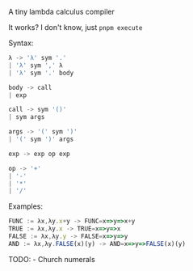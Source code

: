 A tiny lambda calculus compiler

It works? I don't know, just `pnpm execute`

Syntax:

```js
λ -> 'λ' sym '.'
| 'λ' sym ',' λ
| 'λ' sym '.' body

body -> call
| exp

call -> sym '()'
| sym args

args -> '(' sym ')'
| '(' sym ')' args

exp -> exp op exp

op -> '+'
| '-'
| '*'
| '/'
```

Examples:

```js
FUNC := λx,λy.x+y -> FUNC=x=>y=>x+y
TRUE := λx,λy.x -> TRUE=x=>y=>x
FALSE := λx,λy.y -> FALSE=x=>y=>y
AND := λx,λy.FALSE(x)(y) -> AND=x=>y=>FALSE(x)(y)

```

TODO: - Church numerals
